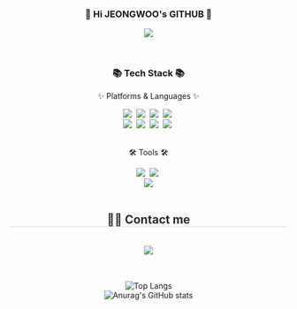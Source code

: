 
<!--
**JEONGWOO0705/JEONGWOO0705** is a ✨ _special_ ✨ repository because its `README.md` (this file) appears on your GitHub profile.

Here are some ideas to get you started:

- 🔭 I’m currently working on ...
- 🌱 I’m currently learning ...
- 👯 I’m looking to collaborate on ...
- 🤔 I’m looking for help with ...
- 💬 Ask me about ...
- 📫 How to reach me: ...
- 😄 Pronouns: ...
- ⚡ Fun fact: ...
-->


<div align=center>
<h3>🧸 Hi JEONGWOO's GITHUB 👋</h3>
<p align="center">
	<a href="https://hits.seeyoufarm.com"><img src="https://hits.seeyoufarm.com/api/count/incr/badge.svg?url=https%3A%2F%2Fgithub.com%2FJEONGWOO0705%2FJEONGWOO0705&count_bg=%23B3F084&title_bg=%23838282&icon=husqvarna.svg&icon_color=%23E7E7E7&title=hits&edge_flat=false"/></a>
</div>
<br>

<div align=center>
	<h3>📚 Tech Stack 📚</h3>
	<p>✨ Platforms & Languages ✨</p>
</div>
<div align="center">
    <img src="https://img.shields.io/badge/Python-3776AB?style=flat-square&logo=python&logoColor=white"/></a>&nbsp
    <img src="https://img.shields.io/badge/C-A8B9CC?style=flat-square&logo=c&logoColor=white"/></a>&nbsp
	<img src="https://img.shields.io/badge/C%23-512BD4?style=flat-square&logo=csharp&logoColor=white"/></a>&nbsp
    <img src="https://img.shields.io/badge/C++-00599C?style=flat-square&logo=cplusplus&logoColor=white"/></a>&nbsp
    <br>
    <img src="https://img.shields.io/badge/Mysql-4479A1?style=flat-square&logo=mysql&logoColor=white"/></a>&nbsp
    <img src="https://img.shields.io/badge/Linux-FCC624?style=flat-square&logo=linux&logoColor=white"/></a>&nbsp
    <img src="https://img.shields.io/badge/CSS3-1572B6?style=flat-square&logo=css3&logoColor=white"/></a>&nbsp
    <img src="https://img.shields.io/badge/HTML5-E34F26?style=flat-square&logo=html5&logoColor=white"/></a>&nbsp
	
</div>
<br>
<div align=center>
	<p>🛠 Tools 🛠</p>
</div>
<div align=center>
	<img src="https://img.shields.io/badge/Visual Studio Code-007ACC?style=flat-square&logo=visualstudiocode&logoColor=white"/></a>&nbsp
	<img src="https://img.shields.io/badge/Visual Studio-5C2D91?style=flat-square&logo=visualstudio&logoColor=white"/></a>&nbsp
	<br>
    <img src="https://img.shields.io/badge/GitHub-181717?style=flat-square&logo=GitHub&logoColor=white"/></a>
</div>
<br>

<div align= "center">
    <h2 style="border-bottom: 1px solid #d8dee4; color: #282d33;"> 🧑‍💻 Contact me </h2> <br> 
    <div align= "center"> <a href=mailto:kgwjddn544@gmail.com> <img src="https://img.shields.io/badge/Gmail-EA4335?style=for-the-badge&logo=Gmail&logoColor=white&link=mailto:kgwjddn544@gmail.com"> </a>
         
</div>

<br>
<br>


<div align=center>






![Top Langs](https://github-readme-stats.vercel.app/api/top-langs/?username=JEONGWOO0705&layout=compact)
<br>
![Anurag's GitHub stats](https://github-readme-stats.vercel.app/api?username=JEONGWOO0705&show_icons=true&theme=radical)
